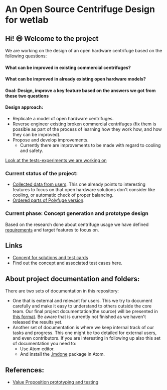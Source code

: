 # An Open Source Centrifuge Design for wetlab

## Hi! 😄 Welcome to the project
We are working on the design of an open hardware centrifuge based on the following questions:
#### What can be improved in existing commercial centrifuges?
#### What can be improved in already existing open hardware models?
#### Goal: Design, improve a key feature based on the answers we got from these two questions
#### Design approach:
- Replicate a model of open hardware centrifuges.
- Reverse engineer existing broken commercial centrifuges (fix them is possible as part of the process of learning how they work how, and how they can be improved).
- Propose and develop improvements.
    - Currently there are improvements to be made with regard to cooling and safety.

[Look at the tests-experiments we are working on](/R&D/Hypothesis/)

### Current status of the project:
- [Collected data from users](https://docs.google.com/forms/d/1zq9jXL4ni4LQY3pLsI8-8exPlcGnMdUV0iULsLTLMks/viewanalytics). This one already points to interesting features to focus on that open hardware solutions don't consider like cooling, or automatic check  of proper balancing.
- [Ordered parts of Polyfuge version](/R&D/Anaylisis/Polyfuge-BOM.yml).

### Current phase: Concept generation and prototype design
Based on the research done about centrifuge usage we have defined [requirements](https://github.com/FOSH-following-demand/Open-source-Centrifuge-for-WetLab/tree/master/R%26D/Analysis) and target features to focus on.
## Links
- [Concept for solutions and test cards](https://github.com/FOSH-following-demand/Open-source-Centrifuge-for-WetLab/tree/master/R%26D/test-cards)
- Find out the concept and associated test cases here.

## About project documentation and folders:
There are two sets of documentation in this repository:
- One that is external and relevant for users. This we try to document carefully and make it easy to understand to others outside the core team. Our final project documentation(the source) will be presented in [this format](https://fosh-following-demand.github.io/Open-source-Centrifuge-for-WetLab/). Be aware that is currently not finished as we haven't released the results yet.
- Another set of documentation is where we keep internal track of our tasks and progress. This one might be too detailed for external users, and even contributors. If you are interesting in following up also this set of documentation you need to:
  - Use Atom editor.
  - And install the [.imdone](https://atom.io/packages/imdone-atom) package in Atom.

## References:
- [Value Proposition prototyping and testing](https://issuu.com/business.model.innovation/docs/vpd_sneakpeek/92)
